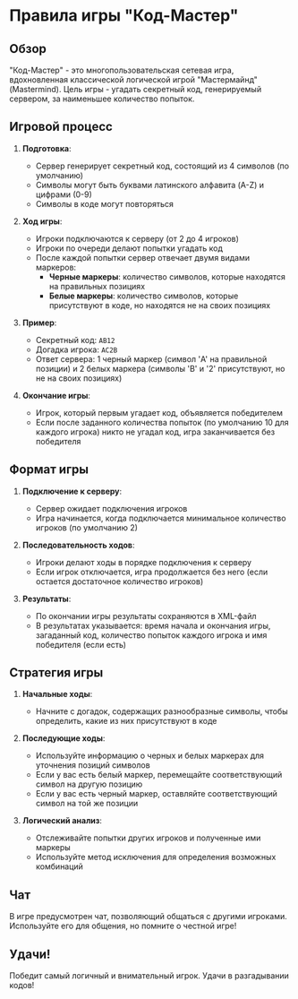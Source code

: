 # Правила игры "Код-Мастер"

## Обзор

"Код-Мастер" - это многопользовательская сетевая игра, вдохновленная классической логической игрой "Мастермайнд" (Mastermind). Цель игры - угадать секретный код, генерируемый сервером, за наименьшее количество попыток.

## Игровой процесс

1. **Подготовка**:
   - Сервер генерирует секретный код, состоящий из 4 символов (по умолчанию)
   - Символы могут быть буквами латинского алфавита (A-Z) и цифрами (0-9)
   - Символы в коде могут повторяться

2. **Ход игры**:
   - Игроки подключаются к серверу (от 2 до 4 игроков)
   - Игроки по очереди делают попытки угадать код
   - После каждой попытки сервер отвечает двумя видами маркеров:
     - **Черные маркеры**: количество символов, которые находятся на правильных позициях
     - **Белые маркеры**: количество символов, которые присутствуют в коде, но находятся не на своих позициях

3. **Пример**:
   - Секретный код: `AB12`
   - Догадка игрока: `AC2B`
   - Ответ сервера: 1 черный маркер (символ 'A' на правильной позиции) и 2 белых маркера (символы 'B' и '2' присутствуют, но не на своих позициях)

4. **Окончание игры**:
   - Игрок, который первым угадает код, объявляется победителем
   - Если после заданного количества попыток (по умолчанию 10 для каждого игрока) никто не угадал код, игра заканчивается без победителя

## Формат игры

1. **Подключение к серверу**:
   - Сервер ожидает подключения игроков
   - Игра начинается, когда подключается минимальное количество игроков (по умолчанию 2)

2. **Последовательность ходов**:
   - Игроки делают ходы в порядке подключения к серверу
   - Если игрок отключается, игра продолжается без него (если остается достаточное количество игроков)

3. **Результаты**:
   - По окончании игры результаты сохраняются в XML-файл
   - В результатах указывается: время начала и окончания игры, загаданный код, количество попыток каждого игрока и имя победителя (если есть)

## Стратегия игры

1. **Начальные ходы**:
   - Начните с догадок, содержащих разнообразные символы, чтобы определить, какие из них присутствуют в коде

2. **Последующие ходы**:
   - Используйте информацию о черных и белых маркерах для уточнения позиций символов
   - Если у вас есть белый маркер, перемещайте соответствующий символ на другую позицию
   - Если у вас есть черный маркер, оставляйте соответствующий символ на той же позиции

3. **Логический анализ**:
   - Отслеживайте попытки других игроков и полученные ими маркеры
   - Используйте метод исключения для определения возможных комбинаций

## Чат

В игре предусмотрен чат, позволяющий общаться с другими игроками. Используйте его для общения, но помните о честной игре!

## Удачи!

Победит самый логичный и внимательный игрок. Удачи в разгадывании кодов! 